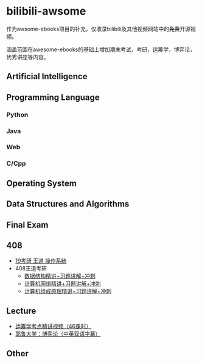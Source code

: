 # bilibili-awsome
作为awsome-ebooks项目的补充，仅收录bilibili及其他视频网站中的~~免费~~开源视频。

涵盖范围在awesome-ebooks的基础上增加期末考试，考研，运筹学，博弈论，优秀讲座等内容。

## Artificial Intelligence

## Programming Language
### Python

### Java

### Web

### C/Cpp


## Operating System

## Data Structures and Algorithms

## Final Exam

## 408
- [19考研 王道 操作系统](https://www.bilibili.com/video/av31584226?from=search&seid=4872763619936383919)
- 408王道考研
  - [数据结构精讲+习题讲解+冲刺](https://www.bilibili.com/video/av36895433?from=search&seid=4872763619936383919)
  - [计算机网络精讲+习题讲解+冲刺](https://www.bilibili.com/video/av40248430?from=search&seid=4872763619936383919)
  - [计算机组成原理精讲+习题讲解+冲刺](https://github.com/Alennnn/WangDaoPPT.git)
## Lecture
- [运筹学考点精讲视频（46课时）](https://www.bilibili.com/video/av17640911?from=search&seid=10061939977698871693)
- [耶鲁大学：博弈论（中英双语字幕）](https://www.bilibili.com/video/av41333177?from=search&seid=13519059917002755793)

## Other
